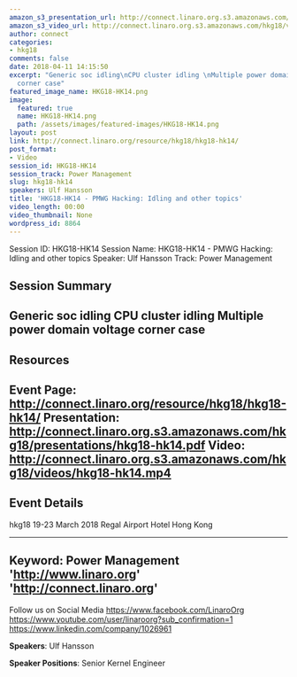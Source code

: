 ```yaml
---
amazon_s3_presentation_url: http://connect.linaro.org.s3.amazonaws.com/hkg18/presentations/hkg18-hk14.pdf
amazon_s3_video_url: http://connect.linaro.org.s3.amazonaws.com/hkg18/videos/hkg18-hk14.mp4
author: connect
categories:
- hkg18
comments: false
date: 2018-04-11 14:15:50
excerpt: "Generic soc idling\nCPU cluster idling \nMultiple power domain\nvoltage
  corner case"
featured_image_name: HKG18-HK14.png
image:
  featured: true
  name: HKG18-HK14.png
  path: /assets/images/featured-images/HKG18-HK14.png
layout: post
link: http://connect.linaro.org/resource/hkg18/hkg18-hk14/
post_format:
- Video
session_id: HKG18-HK14
session_track: Power Management
slug: hkg18-hk14
speakers: Ulf Hansson
title: 'HKG18-HK14 - PMWG Hacking: Idling and other topics'
video_length: 00:00
video_thumbnail: None
wordpress_id: 8864
---
```


Session ID: HKG18-HK14
Session Name: HKG18-HK14 - PMWG Hacking: Idling and other topics
Speaker: Ulf Hansson
Track: Power Management


## Session Summary
Generic soc idling
CPU cluster idling 
Multiple power domain
voltage corner case
---------------------------------------------------
## Resources
Event Page: http://connect.linaro.org/resource/hkg18/hkg18-hk14/
Presentation: http://connect.linaro.org.s3.amazonaws.com/hkg18/presentations/hkg18-hk14.pdf
Video: http://connect.linaro.org.s3.amazonaws.com/hkg18/videos/hkg18-hk14.mp4
 ---------------------------------------------------
## Event Details
hkg18
19-23 March 2018 
Regal Airport Hotel Hong Kong

---------------------------------------------------
Keyword: Power Management
'http://www.linaro.org'
'http://connect.linaro.org'
---------------------------------------------------
Follow us on Social Media
https://www.facebook.com/LinaroOrg
https://www.youtube.com/user/linaroorg?sub_confirmation=1
https://www.linkedin.com/company/1026961

**Speakers**: Ulf Hansson

**Speaker Positions**: Senior Kernel Engineer